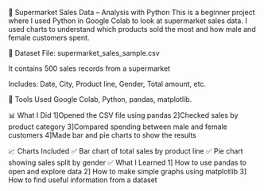 🛒 Supermarket Sales Data – Analysis with Python
This is a beginner project where I used Python in Google Colab to look at supermarket sales data. I used charts to understand which products sold the most and how male and female customers spent.

📁 Dataset
File: supermarket_sales_sample.csv

It contains 500 sales records from a supermarket

Includes: Date, City, Product line, Gender, Total amount, etc.

🔧 Tools Used
Google Colab, Python, pandas, matplotlib.

📊 What I Did
1]Opened the CSV file using pandas
2]Checked sales by product category
3]Compared spending between male and female customers
4]Made bar and pie charts to show the results

📈 Charts Included
✅ Bar chart of total sales by product line
✅ Pie chart showing sales split by gender
✅ What I Learned
1] How to use pandas to open and explore data
2] How to make simple graphs using matplotlib
3] How to find useful information from a dataset
